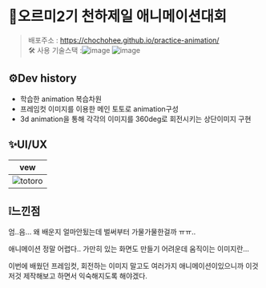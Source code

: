 # 🎉오르미2기 천하제일 애니메이션대회
> 배포주소 : https://chochohee.github.io/practice-animation/  
> 🛠 사용 기술스택 :![image](https://github.com/user-attachments/assets/3cd4ca35-51a2-419c-80d0-c945d63e0a17) ![image](https://github.com/user-attachments/assets/f9c8f3a5-28e0-4b49-bba0-0205966fc1bc)

## ⚙Dev history
- 학습한 animation 복습차원
- 프레임컷 이미지를 이용한 메인 토토로 animation구성
- 3d animation을 통해 각각의 이미지를 360deg로 회전시키는 상단이미지 구현

## ✨UI/UX
|vew|
|:----:|
|![totoro](https://github.com/user-attachments/assets/8df97aca-6e1e-4f6a-80f6-cd0387990e3b)|

## ❕느낀점
엄..음... 왜 배운지 얼마안됬는데 벌써부터 가물가물한걸까 ㅠㅠ..

애니메이션 정말 어렵다.. 가만히 있는 화면도 만들기 어려운데 움직이는 이미지란...

이번에 배웠던 프레임컷, 회전하는 이미지 말고도 여러가지 애니메이션이있으니까 이것저것 제작해보고 하면서 익숙해지도록 해야겠다.
